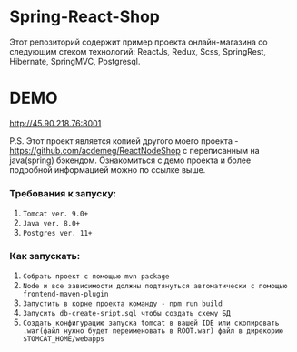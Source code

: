 # Spring-React-Shop

Этот репозиторий содержит пример проекта онлайн-магазина со
следующим стеком технологий: ReactJs, Redux, Scss, SpringRest, Hibernate, SpringMVC, Postgresql.

# DEMO
http://45.90.218.76:8001

P.S. Этот проект является копией другого моего проекта -
https://github.com/acdemeg/ReactNodeShop с переписанным на java(spring) бэкендом. Ознакомиться с демо проекта и более подробной информацией можно по ссылке выше.

### Требования к запуску:
1. `Tomcat ver. 9.0+`
2. `Java ver. 8.0+`
3. `Postgres ver. 11+`

### Как запускать: 
1. `Собрать проект с помощью mvn package`
2. `Node и все зависимости должны подтянуться автоматически с помощью frontend-maven-plugin`
3. `Запустить в корне проекта команду - npm run build`   
4. `Запусить db-create-sript.sql чтобы создать схему БД`
5. `Создать конфигурацию запуска tomcat в вашей IDE или скопировать .war(файл нужно будет переименовать в ROOT.war) файл в дирекорию $TOMCAT_HOME/webapps`
